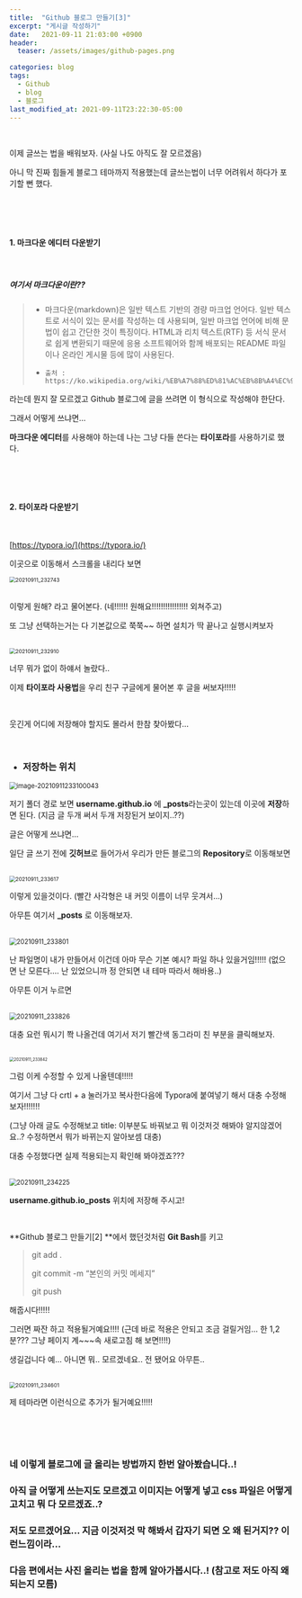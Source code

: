 ```yaml
---
title:  "Github 블로그 만들기[3]"
excerpt: "게시글 작성하기"
date:   2021-09-11 21:03:00 +0900
header:
  teaser: /assets/images/github-pages.png

categories: blog
tags:
  - Github
  - blog
  - 블로그
last_modified_at: 2021-09-11T23:22:30-05:00
---
```


<br/>

이제 글쓰는 법을 배워보자. (사실 나도 아직도 잘 모르겠음)

아니 막 진짜 힘들게 블로그 테마까지 적용했는데 글쓰는법이 너무 어려워서 하다가 포기할 뻔 했다. 

<br/>

<br/>

<br/>

#### 1. 마크다운 에디터 다운받기

<br/>

#####   여기서 마크다운이란??

>  - 마크다운(markdown)은 일반 텍스트 기반의 경량 마크업 언어다. 일반 텍스트로 서식이 있는 문서를 작성하는 데 사용되며, 일반 마크업 언어에 비해 문법이 쉽고 간단한 것이 특징이다.
>    HTML과 리치 텍스트(RTF) 등 서식 문서로 쉽게 변환되기 때문에 응용 소프트웨어와 함께 배포되는 README 파일이나 온라인 게시물 등에 많이 사용된다.
>
>  - ```null
>    출처 : https://ko.wikipedia.org/wiki/%EB%A7%88%ED%81%AC%EB%8B%A4%EC%9A%B4
>    ```

라는데 뭔지 잘 모르겠고 Github 블로그에 글을 쓰려면 이 형식으로 작성해야 한단다.

그래서 어떻게 쓰냐면...

**마크다운 에디터**를 사용해야 하는데 나는 그냥 다들 쓴다는 **타이포라**를 사용하기로 했다.

<br/>

<br/>

<br/>

#### 2. 타이포라 다운받기

<br/>

[https://typora.io/](https://typora.io/)

이곳으로 이동해서 스크롤을 내리다 보면

<img src="https://raw.githubusercontent.com/ShinDongHun1/image_repo/main/img/20210911_232743.png" alt="20210911_232743" style="zoom:67%;" />





<br/>이렇게 원해? 라고 물어본다. (네!!!!!! 원해요!!!!!!!!!!!!!!!! 외쳐주고)

또 그냥 선택하는거는 다 기본값으로 쭉쭉~~ 하면 설치가 딱 끝나고 실행시켜보자

<br/>



<img src="https://raw.githubusercontent.com/ShinDongHun1/image_repo/main/img/20210911_232910.png" alt="20210911_232910" style="zoom:67%;" />



너무 뭐가 없이 하얘서 놀랐다..

이제 **타이포라 사용법**을 우리 친구 구글에게 물어본 후 글을 써보자!!!!!

<br/>

웃긴게 어디에 저장해야 할지도 몰라서 한참 찾아봤다...

<br/>

- ### **저장하는 위치**





<img src="https://raw.githubusercontent.com/ShinDongHun1/image_repo/main/img/image-20210911233100043.png" alt="image-20210911233100043" style="zoom: 80%;" />



저기 폴더 경로 보면 **username.github.io** 에 **_posts**라는곳이 있는데 이곳에 **저장**하면 된다. (지금 글 두개 써서 두개 저장된거 보이지..??)

글은 어떻게 쓰냐면... 

일단 글 쓰기 전에 **깃허브**로 들어가서 우리가 만든 블로그의 **Repository**로 이동해보면

<br/>



<img src="https://raw.githubusercontent.com/ShinDongHun1/image_repo/main/img/20210911_233617.png" alt="20210911_233617" style="zoom:67%;" />

이렇게 있을것이다.  (빨간 사각형은 내 커밋 이름이 너무 웃겨서...)

아무튼 여기서 **_posts** 로 이동해보자.

<br/>



<img src="https://raw.githubusercontent.com/ShinDongHun1/image_repo/main/img/20210911_233801.png" alt="20210911_233801" style="zoom:80%;" />





난 파일명이 내가 만들어서 이건데 아마 무슨 기본 예시? 파일 하나 있을거임!!!!! (없으면 난 모른다.... 난 있었으니까 정 안되면 내 테마 따라서 해바용..)

아무튼 이거 누르면 

<br/>

<img src="https://raw.githubusercontent.com/ShinDongHun1/image_repo/main/img/20210911_233826.png" alt="20210911_233826" style="zoom:80%;" />



대충 요런 뭐시기 쫙 나올건데 여기서 저기 빨간색 동그라미 친 부분을 클릭해보자.

<br/>



<img src="https://raw.githubusercontent.com/ShinDongHun1/image_repo/main/img/20210911_233842.png" alt="20210911_233842" style="zoom:50%;" />



그럼 이케 수정할 수 있게 나올텐데!!!!! 

여기서 그냥 다 crtl + a 눌러가꼬 복사한다음에 Typora에 붙여넣기 해서 대충 수정해보자!!!!!!!

(그냥 아래 글도 수정해보고 title: 이부분도 바꿔보고 뭐 이것저것 해봐야 알지않겠어요..? 수정하면서 뭐가 바뀌는지 알아보셈 대충)

대충 수정했다면 실제 적용되는지 확인해 봐야겠죠???

<br/>



<img src="https://raw.githubusercontent.com/ShinDongHun1/image_repo/main/img/20210911_234225.png" alt="20210911_234225" style="zoom: 80%;" />



**username.github.io\_posts** 위치에 저장해 주시고!

<br/>

**Github 블로그 만들기[2] **에서 했던것처럼 **Git Bash**를 키고



> git add .
>
> git commit -m “본인의 커밋 메세지”
>
> git push



해줍시다!!!!! 

그러면 짜잔 하고 적용될거예요!!!! (근데 바로 적용은 안되고 조금 걸릴거임... 한 1,2분??? 그냥 페이지 계~~~속 새로고침 해 보면!!!!)

생길겁니다 예... 아니면 뭐.. 모르겠네요.. 전 됐어요 아무튼..

<br/>



<img src="https://raw.githubusercontent.com/ShinDongHun1/image_repo/main/img/20210911_234601.png" alt="20210911_234601" style="zoom: 67%;" />



제 테마라면 이런식으로 추가가 될거예요!!!!!



<br/>

<br/>

<br/>

### 네 이렇게 블로그에 글 올리는 방법까지 한번 알아봤습니다..! 

### 아직 글 어떻게 쓰는지도 모르겠고 이미지는 어떻게 넣고 css 파일은 어떻게 고치고 뭐 다 모르겠죠..?

### 저도 모르겠어요... 지금 이것저것 막 해봐서 갑자기 되면 오 왜 된거지?? 이런느낌이라... 

### 다음 편에서는 사진 올리는 법을 함께 알아가봅시다..! (참고로 저도 아직 왜 되는지 모름)